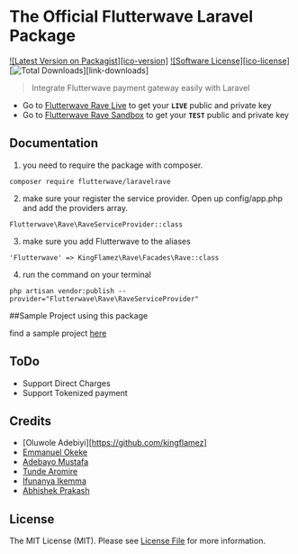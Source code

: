 # The Official Flutterwave Laravel Package

[![Latest Version on Packagist][ico-version]][link-packagist]
[![Software License][ico-license]](LICENSE.md)
[![Total Downloads][ico-downloads]][link-downloads]

<!-- [![Build Status][ico-travis]][link-travis]
[![Scrutinizer Code Quality][ico-code-quality]][link-code-quality]
[![Code Coverage][ico-coverage]][link-coverage]
[![Code Intelligence Status][ico-code-intelligence]][link-code-intelligence] -->

> Integrate Flutterwave payment gateway easily with Laravel

-   Go to [Flutterwave Rave Live](https://rave.flutterwave.com/) to get your **`LIVE`** public and private key
-   Go to [Flutterwave Rave Sandbox](https://ravesandbox.flutterwave.com/) to get your **`TEST`** public and private key

## Documentation

1. you need to require the package with composer.

`composer require flutterwave/laravelrave`

2. make sure your register the service provider. Open up config/app.php and add the providers array.

`Flutterwave\Rave\RaveServiceProvider::class`

3. make sure you add Flutterwave to the aliases

`'Flutterwave' => KingFlamez\Rave\Facades\Rave::class`

4. run the command on your terminal

`php artisan vendor:publish --provider="Flutterwave\Rave\RaveServiceProvider"`

##Sample Project using this package

find a sample project [here](https://github.com/bajoski34/flwstore)

## ToDo

-   Support Direct Charges
-   Support Tokenized payment

## Credits

-   [Oluwole Adebiyi][https://github.com/kingflamez]
-   [Emmanuel Okeke](https://github.com/emmanix2002)
-   [Adebayo Mustafa](https://github.com/AdebsAlert)
-   [Tunde Aromire](https://github.com/toondaey)
-   [Ifunanya Ikemma](https://github.com/Iphytech)
-   [Abhishek Prakash](https://github.com/abhishek6262)

## License

The MIT License (MIT). Please see [License File](LICENSE.md) for more information.

[ico-downloads]: https://img.shields.io/packagist/dt/flutterwavedev/flutterwavelaravel.svg?style=flat-square
[link-packagist]: https://packagist.org/packages/flutterwavedev/flutterwavelaravel
